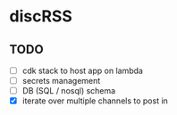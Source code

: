 # discRSS


## TODO

- [ ] cdk stack to host app on lambda
- [ ] secrets management
- [ ] DB (SQL / nosql) schema
- [x] iterate over multiple channels to post in